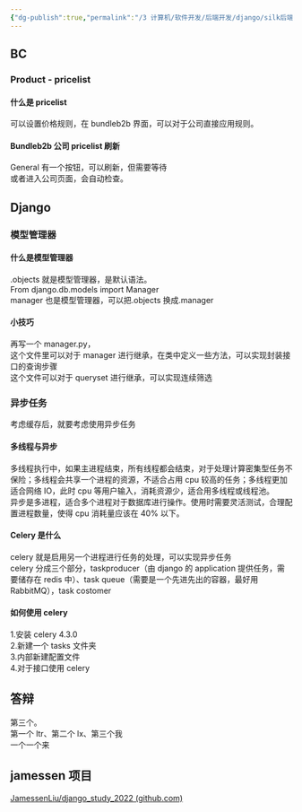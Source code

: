 ```yaml
---
{"dg-publish":true,"permalink":"/3 计算机/软件开发/后端开发/django/silk后端培训Django/20221116培训/","title":"20221116培训"}
---
```



## BC
### Product - pricelist
#### 什么是 pricelist
可以设置价格规则，在 bundleb2b 界面，可以对于公司直接应用规则。
#### Bundleb2b 公司 pricelist 刷新
General 有一个按钮，可以刷新，但需要等待  
或者进入公司页面，会自动检查。

## Django
### 模型管理器
#### 什么是模型管理器
.objects 就是模型管理器，是默认语法。  
From django.db.models import Manager  
manager 也是模型管理器，可以把.objects 换成.manager
#### 小技巧
再写一个 manager.py，  
这个文件里可以对于 manager 进行继承，在类中定义一些方法，可以实现封装接口的查询步骤  
这个文件可以对于 queryset 进行继承，可以实现连续筛选
### 异步任务
考虑缓存后，就要考虑使用异步任务
#### 多线程与异步
多线程执行中，如果主进程结束，所有线程都会结束，对于处理计算密集型任务不保险；多线程会共享一个进程的资源，不适合占用 cpu 较高的任务；多线程更加适合网络 IO，此时 cpu 等用户输入，消耗资源少，适合用多线程或线程池。  
异步是多进程，适合多个进程对于数据库进行操作。使用时需要灵活测试，合理配置进程数量，使得 cpu 消耗量应该在 40% 以下。
#### Celery 是什么
celery 就是启用另一个进程进行任务的处理，可以实现异步任务  
celery 分成三个部分，taskproducer（由 django 的 application 提供任务，需要储存在 redis 中）、task queue（需要是一个先进先出的容器，最好用 RabbitMQ），task costomer
#### 如何使用 celery
1.安装 celery 4.3.0  
2.新建一个 tasks 文件夹  
3.内部新建配置文件  
4.对于接口使用 celery

## 答辩
第三个。  
第一个 ltr、第二个 lx、第三个我  
一个一个来

## jamessen 项目
[JamessenLiu/django_study_2022 (github.com)](https://github.com/JamessenLiu/django_study_2022)